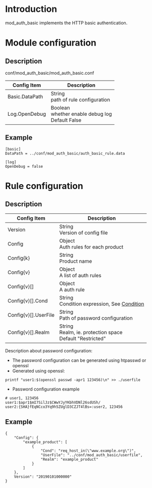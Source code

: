# Introduction

mod_auth_basic implements the HTTP basic authentication.

# Module configuration
## Description
conf/mod_auth_basic/mod_auth_basic.conf

| Config Item         | Description                                 |
| ------------------- | ------------------------------------------- |
| Basic.DataPath      | String<br>path of rule configuration |
| Log.OpenDebug       | Boolean<br>whether enable debug log<br>Default False |

## Example

```
[basic]
DataPath = ../conf/mod_auth_basic/auth_basic_rule.data

[log]
OpenDebug = false
```

# Rule configuration
## Description
| Config Item          | Description                                 |
| ---------------------| ------------------------------------------- |
| Version | String<br>Version of config file |
| Config | Object<br>Auth rules for each product |
| Config{k} | String<br>Product name |
| Config{v} | Object<br> A list of auth rules |
| Config{v}[] | Object<br> A auth rule |
| Config{v}[].Cond | String<br>Condition expression, See [Condition](../../condition/condition_grammar.md) |
| Config{v}[].UserFile | String<br>Path of password configuration |
| Config{v}[].Realm | String<br>Realm, ie. protection space<br>Default "Restricted" |

Description about password configuration:
* The password configuration can be generated using htpasswd or openssl
* Generated using openssl: 
```
printf "user1:$(openssl passwd -apr1 123456)\n" >> ./userfile
```
* Password configuration example
```  
# user1, 123456
user1:$apr1$mI7SilJz$CWwYJyYKbhVDNl26sdUSh/
user2:{SHA}fEqNCco3Yq9h5ZUglD3CZJT4lBs=:user2, 123456
```

## Example
```
{
    "Config": {
        "example_product": [
            {
                "Cond": "req_host_in(\"www.example.org\")",
                "UserFile": "../conf/mod_auth_basic/userfile",
                "Realm": "example_product"
            }
        ]
    },
    Version": "20190101000000"
}
```
